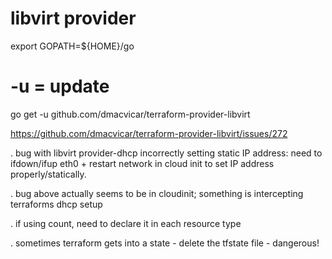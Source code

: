 libvirt provider
================

export GOPATH=${HOME}/go
# -u = update
go get -u github.com/dmacvicar/terraform-provider-libvirt

https://github.com/dmacvicar/terraform-provider-libvirt/issues/272

. bug with libvirt provider-dhcp incorrectly setting static IP address: need to ifdown/ifup eth0 + restart network in cloud init to set IP address properly/statically.

. bug above actually seems to be in cloudinit; something is intercepting terraforms dhcp setup

. if using count, need to declare it in each resource type

. sometimes terraform gets into a state - delete the tfstate file - dangerous!
